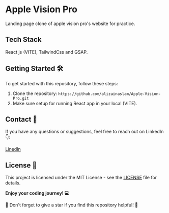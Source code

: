 # Apple Vision Pro

Landing page clone of apple vision pro's website for practice.

## Tech Stack

React js (VITE), TailwindCss and GSAP.

## Getting Started 🛠️

To get started with this repository, follow these steps:

1. Clone the repository: `https://github.com/alizainaslam/Apple-Vision-Pro.git`
2. Make sure setup for running React app in your local (VITE).

## Contact 📧

If you have any questions or suggestions, feel free to reach out on LinkedIn👇:

[LinedIn](https://www.linkedin.com/in/alizainaslam/)

## License 📜

This project is licensed under the MIT License - see the [LICENSE](LICENSE) file for details.

**Enjoy your coding journey! 💻**

🌟 Don't forget to give a star if you find this repository helpful! 🌟
